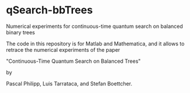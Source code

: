 # qSearch-bbTrees
Numerical experiments for continuous-time quantum search on balanced binary trees


The code in this repository is for Matlab and Mathematica, and it allows to retrace the numerical experiments of the paper

"Continuous-Time Quantum Search on Balanced Trees"

by

Pascal Philipp, Luis Tarrataca, and Stefan Boettcher.
